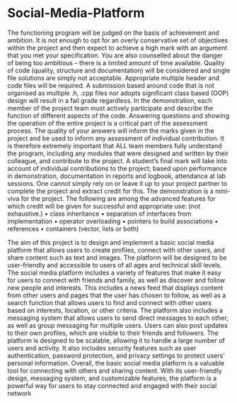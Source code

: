 # Social-Media-Platform
The functioning program will be judged on the basis of achievement and ambition. It is not enough to opt for an overly conservative set of objectives within the project and then expect to achieve a high mark with an argument that you met your specification. You are also counselled about the danger of being too ambitious – there is a limited amount of time available. Quality of code (quality, structure and documentation) will be considered and single file solutions are simply not acceptable. Appropriate multiple header and code files will be required. A submission based around code that is not organised as multiple .h, .cpp files nor adopts significant class based (OOP) design will result in a fail grade regardless. In the demonstration, each member of the project team must actively participate and describe the function of different aspects of the code. Answering questions and showing the operation of the entire project is a critical part of the assessment process. The quality of your answers will inform the marks given in the project and be used to inform any assessment of individual contribution. It is therefore extremely important that ALL team members fully understand the program, including any modules that were designed and written by their colleague, and contribute to the project. A student’s final mark will take into account of individual contributions to the project; based upon performance in demonstration, documentation in reports and logbook, attendance at lab sessions. One cannot simply rely on or leave it up to your project partner to complete the project and extract credit for this. The demonstration is a mini-viva for the project. The following are among the advanced features for which credit will be given for successful and appropriate use: (not exhaustive.) 
• class inheritance
 • separation of interfaces from implementation
 • operator overloading 
• pointers to build associations 
• references 
• containers (vector, lists or both)


The aim of this project is to design and implement a basic social media platform that allows users to create profiles, connect with other users, and share content such as text and images. The platform will be designed to be user-friendly and accessible to users of all ages and technical skill levels. The social media platform includes a variety of features that make it easy for users to connect with friends and family, as well as discover and follow new people and interests. This includes a news feed that displays content from other users and pages that the user has chosen to follow, as well as a search function that allows users to find and connect with other users based on interests, location, or other criteria. The platform also includes a messaging system that allows users to send direct messages to each other, as well as group messaging for multiple users. Users can also post updates to their own profiles, which are visible to their friends and followers. The platform is designed to be scalable, allowing it to handle a large number of users and activity. It also includes security features such as user authentication, password protection, and privacy settings to protect users’ personal information. Overall, the basic social media platform is a valuable tool for connecting with others and sharing content. With its user-friendly design, messaging system, and customizable features, the platform is a powerful way for users to stay connected and engaged with their social network
